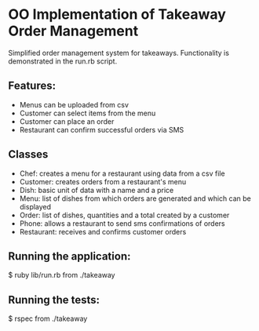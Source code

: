 OO Implementation of Takeaway Order Management
==============================================

Simplified order management system for takeaways. Functionality is demonstrated in the run.rb script.

Features:
--------
- Menus can be uploaded from csv
- Customer can select items from the menu
- Customer can place an order
- Restaurant can confirm successful orders via SMS

Classes
-------
- Chef: creates a menu for a restaurant using data from a csv file
- Customer: creates orders from a restaurant's menu
- Dish: basic unit of data with a name and a price
- Menu: list of dishes from which orders are generated and which can be displayed
- Order: list of dishes, quantities and a total created by a customer
- Phone: allows a restaurant to send sms confirmations of orders
- Restaurant: receives and confirms customer orders

Running the application:
-----------------------
$ ruby lib/run.rb from ./takeaway

Running the tests:
------------------
$ rspec from ./takeaway